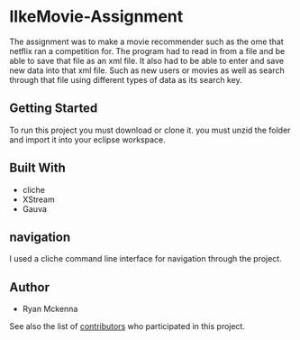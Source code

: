 # lIkeMovie-Assignment

The assignment was to make a movie recommender such as the ome that netflix ran a competition for. The program had to read in from a file and be able to save that file as an xml file. It also had to be able to enter and save new data into that xml file. Such as new users or movies as well as search through that file using different types of data as its search key.

## Getting Started

To run this project you must download or clone it. you must unzid the folder and import it into your eclipse workspace.

## Built With

* cliche 
* XStream
* Gauva

## navigation

I used a cliche command line interface for navigation through the project.

## Author

* Ryan Mckenna

See also the list of [contributors](https://github.com/your/project/contributors) who participated in this project.

